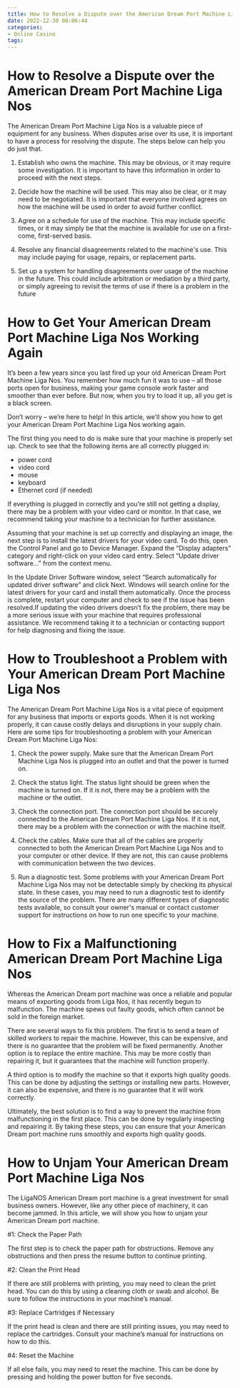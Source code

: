 ```yaml
---
title: How to Resolve a Dispute over the American Dream Port Machine Liga Nos
date: 2022-12-30 00:06:44
categories:
- Online Casino
tags:
---
```



#  How to Resolve a Dispute over the American Dream Port Machine Liga Nos

The American Dream Port Machine Liga Nos is a valuable piece of equipment for any business. When disputes arise over its use, it is important to have a process for resolving the dispute. The steps below can help you do just that.

1. Establish who owns the machine. This may be obvious, or it may require some investigation. It is important to have this information in order to proceed with the next steps.

2. Decide how the machine will be used. This may also be clear, or it may need to be negotiated. It is important that everyone involved agrees on how the machine will be used in order to avoid further conflict.

3. Agree on a schedule for use of the machine. This may include specific times, or it may simply be that the machine is available for use on a first-come, first-served basis.

4. Resolve any financial disagreements related to the machine's use. This may include paying for usage, repairs, or replacement parts.

5. Set up a system for handling disagreements over usage of the machine in the future. This could include arbitration or mediation by a third party, or simply agreeing to revisit the terms of use if there is a problem in the future

#  How to Get Your American Dream Port Machine Liga Nos Working Again

It’s been a few years since you last fired up your old American Dream Port Machine Liga Nos. You remember how much fun it was to use – all those ports open for business, making your game console work faster and smoother than ever before. But now, when you try to load it up, all you get is a black screen.

Don’t worry – we’re here to help! In this article, we’ll show you how to get your American Dream Port Machine Liga Nos working again.

The first thing you need to do is make sure that your machine is properly set up. Check to see that the following items are all correctly plugged in:

- power cord
- video cord
- mouse
- keyboard
- Ethernet cord (if needed)

If everything is plugged in correctly and you’re still not getting a display, there may be a problem with your video card or monitor. In that case, we recommend taking your machine to a technician for further assistance.

Assuming that your machine is set up correctly and displaying an image, the next step is to install the latest drivers for your video card. To do this, open the Control Panel and go to Device Manager. Expand the “Display adapters” category and right-click on your video card entry. Select “Update driver software…” from the context menu.

In the Update Driver Software window, select “Search automatically for updated driver software” and click Next. Windows will search online for the latest drivers for your card and install them automatically. Once the process is complete, restart your computer and check to see if the issue has been resolved.If updating the video drivers doesn’t fix the problem, there may be a more serious issue with your machine that requires professional assistance. We recommend taking it to a technician or contacting support for help diagnosing and fixing the issue.

#  How to Troubleshoot a Problem with Your American Dream Port Machine Liga Nos

The American Dream Port Machine Liga Nos is a vital piece of equipment for any business that imports or exports goods. When it is not working properly, it can cause costly delays and disruptions in your supply chain. Here are some tips for troubleshooting a problem with your American Dream Port Machine Liga Nos:

1. Check the power supply. Make sure that the American Dream Port Machine Liga Nos is plugged into an outlet and that the power is turned on.

2. Check the status light. The status light should be green when the machine is turned on. If it is not, there may be a problem with the machine or the outlet.

3. Check the connection port. The connection port should be securely connected to the American Dream Port Machine Liga Nos. If it is not, there may be a problem with the connection or with the machine itself.

4. Check the cables. Make sure that all of the cables are properly connected to both the American Dream Port Machine Liga Nos and to your computer or other device. If they are not, this can cause problems with communication between the two devices.

5. Run a diagnostic test. Some problems with your American Dream Port Machine Liga Nos may not be detectable simply by checking its physical state. In these cases, you may need to run a diagnostic test to identify the source of the problem. There are many different types of diagnostic tests available, so consult your owner's manual or contact customer support for instructions on how to run one specific to your machine.

#  How to Fix a Malfunctioning American Dream Port Machine Liga Nos

Whereas the American Dream port machine was once a reliable and popular means of exporting goods from Liga Nos, it has recently begun to malfunction. The machine spews out faulty goods, which often cannot be sold in the foreign market.

There are several ways to fix this problem. The first is to send a team of skilled workers to repair the machine. However, this can be expensive, and there is no guarantee that the problem will be fixed permanently. Another option is to replace the entire machine. This may be more costly than repairing it, but it guarantees that the machine will function properly.

A third option is to modify the machine so that it exports high quality goods. This can be done by adjusting the settings or installing new parts. However, it can also be expensive, and there is no guarantee that it will work correctly.

Ultimately, the best solution is to find a way to prevent the machine from malfunctioning in the first place. This can be done by regularly inspecting and repairing it. By taking these steps, you can ensure that your American Dream port machine runs smoothly and exports high quality goods.

#  How to Unjam Your American Dream Port Machine Liga Nos




The LigaNOS American Dream port machine is a great investment for small business owners. However, like any other piece of machinery, it can become jammed. In this article, we will show you how to unjam your American Dream port machine.



#1: Check the Paper Path

The first step is to check the paper path for obstructions. Remove any obstructions and then press the resume button to continue printing.



#2: Clean the Print Head

If there are still problems with printing, you may need to clean the print head. You can do this by using a cleaning cloth or swab and alcohol. Be sure to follow the instructions in your machine’s manual.



#3: Replace Cartridges if Necessary

If the print head is clean and there are still printing issues, you may need to replace the cartridges. Consult your machine’s manual for instructions on how to do this.



#4: Reset the Machine

If all else fails, you may need to reset the machine. This can be done by pressing and holding the power button for five seconds.